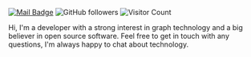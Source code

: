 [![Mail Badge](https://img.shields.io/badge/E--mail-cole@colegreer.ca-blue.svg)](mailto:cole@colegreer.ca)
![GitHub followers](https://img.shields.io/github/followers/Cole-Greer?color=black)
![Visitor Count](https://komarev.com/ghpvc/?username=Cole-Greer)

Hi, I'm a developer with a strong interest in graph technology and a big believer in open source software. Feel free to get in touch with any questions, I'm always happy to chat about technology.
